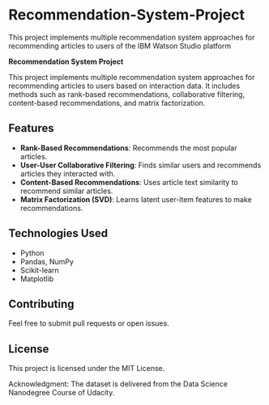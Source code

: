 # Recommendation-System-Project
This project implements multiple recommendation system approaches for recommending articles to users of the IBM Watson Studio platform

 **Recommendation System Project**

This project implements multiple recommendation system approaches for recommending articles to users based on interaction data. It includes methods such as rank-based recommendations, collaborative filtering, content-based recommendations, and matrix factorization.

## Features
- **Rank-Based Recommendations**: Recommends the most popular articles.
- **User-User Collaborative Filtering**: Finds similar users and recommends articles they interacted with.
- **Content-Based Recommendations**: Uses article text similarity to recommend similar articles.
- **Matrix Factorization (SVD)**: Learns latent user-item features to make recommendations.

## Technologies Used
- Python
- Pandas, NumPy
- Scikit-learn
- Matplotlib


## Contributing
Feel free to submit pull requests or open issues.

## License
This project is licensed under the MIT License.

Acknowledgment: The dataset is delivered from the Data Science Nanodegree Course of Udacity. 

